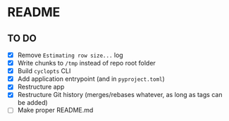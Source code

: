 # README

## TO DO

- [x] Remove `Estimating row size...` log
- [x] Write chunks to `/tmp` instead of repo root folder
- [x] Build `cyclopts` CLI
- [x] Add application entrypoint (and in `pyproject.toml`)
- [x] Restructure app
- [x] Restructure Git history (merges/rebases whatever, as long as tags can be added)
- [ ] Make proper README.md
